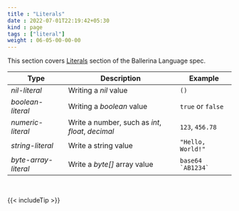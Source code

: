 ```yaml
---
title : "Literals"
date : 2022-07-01T22:19:42+05:30
kind : page 
tags : ["literal"]
weight : 06-05-00-00-00
---
```


This section covers [Literals](https://ballerina.io/spec/lang/2022R1/#section_6.5) section of the Ballerina Language spec.

<!--more-->

Type | Description | Example
---|---|---
*nil-literal* | Writing a *nil* value | `()`
*boolean-literal* | Writing a *boolean* value | `true` or `false`
*numeric-literal* | Write a number, such as *int*, *float*, *decimal* | `123`, `456.78`
*string-literal* | Write a string value | `"Hello, World!"`
*byte-array-literal* | Write a *byte[]* array value | ``base64 `AB1234` `` 

<br/>

{{< includeTip >}}

